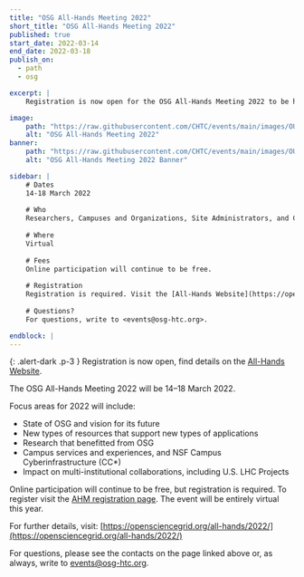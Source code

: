 ```yaml
---
title: "OSG All-Hands Meeting 2022"
short_title: "OSG All-Hands Meeting 2022"
published: true
start_date: 2022-03-14
end_date: 2022-03-18
publish_on:
  - path
  - osg

excerpt: |
    Registration is now open for the OSG All-Hands Meeting 2022 to be held March 14-18 virtually.

image:
    path: "https://raw.githubusercontent.com/CHTC/events/main/images/OU_AHM_2022.jpeg"
    alt: "OSG All-Hands Meeting 2022"
banner:
    path: "https://raw.githubusercontent.com/CHTC/events/main/images/OU_AHM_2022.jpeg"
    alt: "OSG All-Hands Meeting 2022 Banner"

sidebar: |
    # Dates
    14-18 March 2022
    
    # Who
    Researchers, Campuses and Organizations, Site Administrators, and Collaborations interested in OSG, science and high-throughput computing.
    
    # Where
    Virtual
    
    # Fees
    Online participation will continue to be free.
    
    # Registration
    Registration is required. Visit the [All-Hands Website](https://opensciencegrid.org/all-hands/2022/registration/) for complete event and registration information.
    
    # Questions?
    For questions, write to <events@osg-htc.org>.

endblock: |
---
```


{: .alert-dark .p-3 }
Registration is now open, find details on the [All-Hands Website](https://opensciencegrid.org/all-hands/2022/registration/).

The OSG All-Hands Meeting 2022 will be 14–18 March 2022. 

Focus areas for 2022 will include:
- State of OSG and vision for its future
- New types of resources that support new types of applications
- Research that benefitted from OSG
- Campus services and experiences, and NSF Campus Cyberinfrastructure (CC*)
- Impact on multi-institutional collaborations, including U.S. LHC Projects

Online participation will continue to be free, but registration is required. To register visit the [AHM registration page](https://opensciencegrid.org/all-hands/2022/registration/). The event will be entirely virtual this year. 

For further details, visit: [https://opensciencegrid.org/all-hands/2022/](https://opensciencegrid.org/all-hands/2022/)

For questions, please see the contacts on the page linked above or, as always, write to <events@osg-htc.org>.
